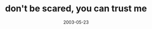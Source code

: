 ---
layout: base.njk
title : 'don&#39;t be scared, you can trust me' 
view_title : 'don&#39;t be scared, you can trust me' 
year : '2003' 
date : '2003-05-23' 
img_file : '/drawing/dontbescaredyoucantrustme.png' 
html_file : 'dontbescaredyoucantrustme' 
next_html : 'nothingthere.html' 
year_order : '93' 
permalink : "title/{{html_file}}.html"
---